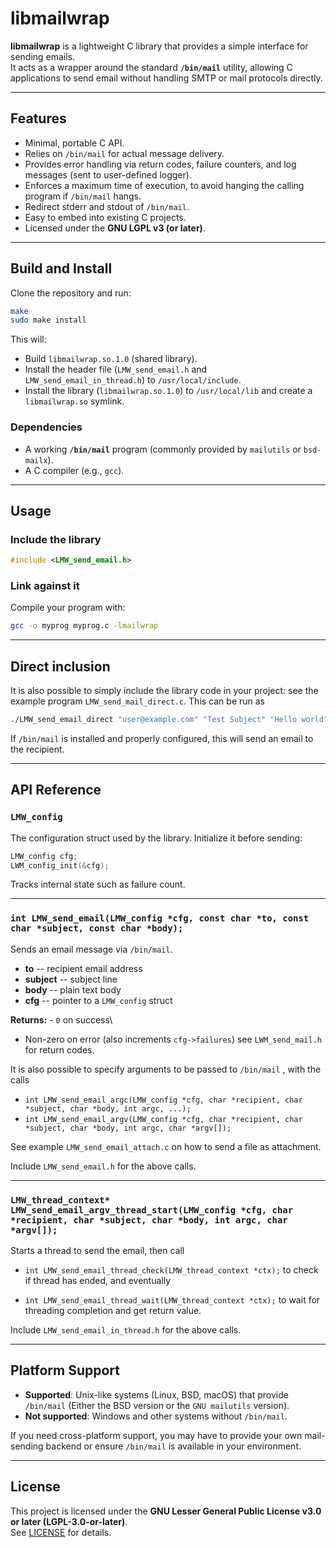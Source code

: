 # libmailwrap

**libmailwrap** is a lightweight C library that provides a simple
interface for sending emails.\
It acts as a wrapper around the standard **`/bin/mail`** utility,
allowing C applications to send email without handling SMTP or mail
protocols directly.

------------------------------------------------------------------------

## Features

-   Minimal, portable C API.
-   Relies on `/bin/mail` for actual message delivery.
-   Provides error handling via return codes, failure counters,
    and log messages (sent to user-defined logger).
-   Enforces a maximum time of execution, to avoid hanging the
    calling program if `/bin/mail` hangs.
-   Redirect stderr and stdout of  `/bin/mail`.
-   Easy to embed into existing C projects.
-   Licensed under the **GNU LGPL v3 (or later)**.

------------------------------------------------------------------------

## Build and Install

Clone the repository and run:

``` sh
make
sudo make install
```

This will:

-   Build `libmailwrap.so.1.0` (shared library).
-   Install the header file (`LMW_send_email.h` and `LMW_send_email_in_thread.h`) to
    `/usr/local/include`.
-   Install the library (`libmailwrap.so.1.0`) to `/usr/local/lib` and
    create a `libmailwrap.so` symlink.

### Dependencies

-   A working **`/bin/mail`** program (commonly provided by `mailutils`
    or `bsd-mailx`).
-   A C compiler (e.g., `gcc`).

------------------------------------------------------------------------

## Usage

### Include the library

``` c
#include <LMW_send_email.h>
```

### Link against it

Compile your program with:

``` sh
gcc -o myprog myprog.c -lmailwrap
```

------------------------------------------------------------------------

## Direct inclusion

It is also possible to simply include the library code
in your project: see the example program `LMW_send_mail_direct.c`.
This can be run as

``` sh
./LMW_send_email_direct "user@example.com" "Test Subject" "Hello world"
```

If `/bin/mail` is installed and properly configured, this will send an
email to the recipient.

------------------------------------------------------------------------

## API Reference

### `LMW_config`

The configuration struct used by the library. Initialize it before
sending:

``` c
LMW_config cfg;
LWM_config_init(&cfg);
```

Tracks internal state such as failure count.

------------------------------------------------------------------------

### `int LMW_send_email(LMW_config *cfg, const char *to, const char *subject, const char *body);`

Sends an email message via `/bin/mail`.

-   **to** -- recipient email address
-   **subject** -- subject line
-   **body** -- plain text body
-   **cfg** -- pointer to a `LMW_config` struct

**Returns:** - `0` on success\
- Non-zero on error (also increments `cfg->failures`)
  see `LWM_send_mail.h` for return codes.

It is also possible to specify arguments to be passed to `/bin/mail` , with the calls

 - `int LMW_send_email_argc(LMW_config *cfg, char *recipient, char *subject, char *body, int argc, ...);`
 - `int LMW_send_email_argv(LMW_config *cfg, char *recipient, char *subject, char *body, int argc, char *argv[]);`

See example `LMW_send_email_attach.c` on how to send
a file as attachment.

Include  `LMW_send_email.h` for the above calls.

------------------------------------------------------------------------

### `LMW_thread_context* LMW_send_email_argv_thread_start(LMW_config *cfg, char *recipient, char *subject, char *body, int argc, char *argv[]);`

Starts a thread to send the email, then call

 - `int LMW_send_email_thread_check(LMW_thread_context *ctx);`
   to check if thread has ended, and eventually

 - `int LMW_send_email_thread_wait(LMW_thread_context *ctx);`
   to wait for threading completion and get return value.

Include  `LMW_send_email_in_thread.h` for the above calls.

------------------------------------------------------------------------

## Platform Support

-   **Supported**: Unix-like systems (Linux, BSD, macOS) that provide
    `/bin/mail` (Either the BSD version or the `GNU mailutils` version).
-   **Not supported**: Windows and other systems without `/bin/mail`.

If you need cross-platform support, you may have to provide your own
mail-sending backend or ensure `/bin/mail` is available in your
environment.

------------------------------------------------------------------------

## License

This project is licensed under the **GNU Lesser General Public License
v3.0 or later (LGPL-3.0-or-later)**.\
See [LICENSE](https://www.gnu.org/licenses/lgpl-3.0.html) for details.
